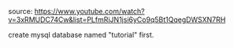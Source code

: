 source: 
https://www.youtube.com/watch?v=3xRMUDC74Cw&list=PLfmRiJN1jsi6yCo9q5Bt1QqegDWSXN7RH

create mysql database named "tutorial" first.